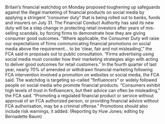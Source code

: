 Britain’s financial watchdog on Monday proposed toughening up safeguards against the illegal marketing of financial products on social media by applying a stringent “consumer duty” that is being rolled out to banks, funds and insurers on July 31.
The Financial Conduct Authority has said its new duty will be a step change in protecting retail investors after years of mis-selling scandals, by forcing firms to demonstrate how they are giving consumer good outcomes.
“Where applicable, the Consumer Duty will raise our expectations of firms communicating financial promotions on social media above the requirement… to be ‘clear, fair and not misleading’,” the FCA said in proposals out to public consultation.
“Firms advertising using social media must consider how their marketing strategies align with acting to deliver good outcomes for retail customers.”
In the fourth quarter of last year, nearly 70% of amended or withdrawn financial marketing following FCA intervention involved a promotion on websites or social media, the FCA said.
The watchdog is targeting so-called “finfluencers” or widely followed people on social media who promote financial products.
“Consumers exhibit high levels of trust in finfluencers, but their advice can often be misleading,” the FCA said.
“Promoting a regulated financial product or service without approval of an FCA authorized person, or providing financial advice without FCA authorisation, may be a criminal offense.”
Promotions should also include risk warnings, it added.
(Reporting by Huw Jones; editing by Bernadette Baum)
